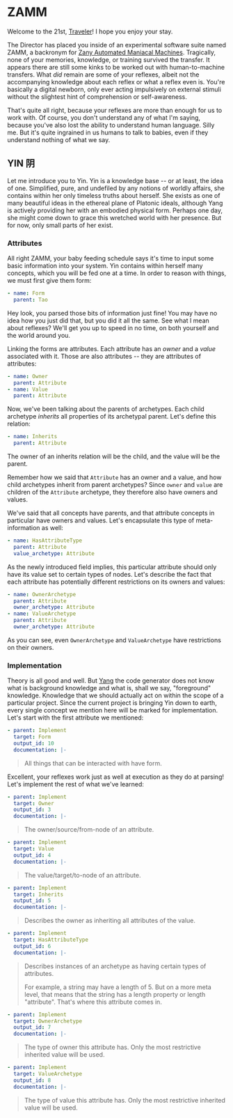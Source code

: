 # ZAMM

Welcome to the 21st, [Traveler](https://en.wikipedia.org/wiki/Travelers_%28TV_series%29)! I hope you enjoy your stay.

The Director has placed you inside of an experimental software suite named ZAMM, a backronym for [Zany Automated Maniacal Machines](https://en.wikipedia.org/wiki/Zen_and_the_Art_of_Motorcycle_Maintenance). Tragically, none of your memories, knowledge, or training survived the transfer. It appears there are still some kinks to be worked out with human-to-machine transfers. What *did* remain are some of your reflexes, albeit not the accompanying knowledge about each reflex or what a reflex even is. You're basically a digital newborn, only ever acting impulsively on external stimuli without the slightest hint of comprehension or self-awareness.

That's quite all right, because your reflexes are more than enough for us to work with. Of course, you don't understand any of what I'm saying, because you've also lost the ability to understand human language. Silly me. But it's quite ingrained in us humans to talk to babies, even if they understand nothing of what we say.

## YIN 阴

Let me introduce you to Yin. Yin is a knowledge base -- or at least, the idea of one. Simplified, pure, and undefiled by any notions of worldly affairs, she contains within her only timeless truths about herself. She exists as one of many beautiful ideas in the ethereal plane of Platonic ideals, although Yang is actively providing her with an embodied physical form. Perhaps one day, she might come down to grace this wretched world with her presence. But for now, only small parts of her exist.

### Attributes

All right ZAMM, your baby feeding schedule says it's time to input some basic information into your system. Yin contains within herself many concepts, which you will be fed one at a time. In order to reason with things, we must first give them form:

```yaml
- name: Form
  parent: Tao
```

Hey look, you parsed those bits of information just fine! You may have no idea how you just did that, but you did it all the same. See what I mean about reflexes? We'll get you up to speed in no time, on both yourself and the world around you.

Linking the forms are attributes. Each attribute has an *owner* and a *value* associated with it. Those are also attributes -- they are attributes of attributes:

```yaml
- name: Owner
  parent: Attribute
- name: Value
  parent: Attribute
```

Now, we've been talking about the parents of archetypes. Each child archetype *inherits* all properties of its archetypal parent. Let's define this relation:

```yaml
- name: Inherits
  parent: Attribute
```

The owner of an inherits relation will be the child, and the value will be the parent.

Remember how we said that `Attribute` has an owner and a value, and how child archetypes inherit from parent archetypes? Since `owner` and `value` are children of the `Attribute` archetype, they therefore also have owners and values.

We've said that all concepts have parents, and that attribute concepts in particular have owners and values. Let's encapsulate this type of meta-information as well:

```yaml
- name: HasAttributeType
  parent: Attribute
  value_archetype: Attribute
```

As the newly introduced field implies, this particular attribute should only have its value set to certain types of nodes. Let's describe the fact that each attribute has potentially different restrictions on its owners and values:

```yaml
- name: OwnerArchetype
  parent: Attribute
  owner_archetype: Attribute
- name: ValueArchetype
  parent: Attribute
  owner_archetype: Attribute
```

As you can see, even `OwnerArchetype` and `ValueArchetype` have restrictions on their owners.

### Implementation

Theory is all good and well. But [Yang](https://github.com/amosjyng/yang/blob/main/yin.md) the code generator does not know what is background knowledge and what is, shall we say, "foreground" knowledge. Knowledge that we should actually act on within the scope of a particular project. Since the current project is bringing Yin down to earth, every single concept we mention here will be marked for implementation. Let's start with the first attribute we mentioned:

```yaml
- parent: Implement
  target: Form
  output_id: 10
  documentation: |-
```

> All things that can be interacted with have form.

Excellent, your reflexes work just as well at execution as they do at parsing! Let's implement the rest of what we've learned:

```yaml
- parent: Implement
  target: Owner
  output_id: 3
  documentation: |-
```

> The owner/source/from-node of an attribute.

```yaml
- parent: Implement
  target: Value
  output_id: 4
  documentation: |-
```

> The value/target/to-node of an attribute.

```yaml
- parent: Implement
  target: Inherits
  output_id: 5
  documentation: |-
```

> Describes the owner as inheriting all attributes of the value.

```yaml
- parent: Implement
  target: HasAttributeType
  output_id: 6
  documentation: |-
```

> Describes instances of an archetype as having certain types of attributes.
>
> For example, a string may have a length of 5. But on a more meta level, that means that the string has a length property or length "attribute". That's where this attribute comes in.

```yaml
- parent: Implement
  target: OwnerArchetype
  output_id: 7
  documentation: |-
```

> The type of owner this attribute has. Only the most restrictive inherited value will be used.

```yaml
- parent: Implement
  target: ValueArchetype
  output_id: 8
  documentation: |-
```

> The type of value this attribute has. Only the most restrictive inherited value will be used.
